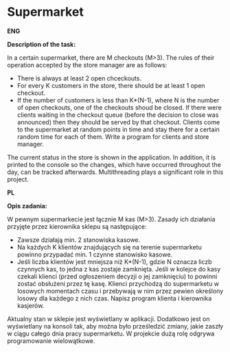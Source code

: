 # Supermarket

**ENG**

**Description of the task:**

In a certain supermarket, there are M checkouts (M>3). The rules of their operation accepted by the store manager are as follows:
- There is always at least 2 open chceckouts.
- For every K customers in the store, there should be at least 1 open checkout.
- If the number of customers is less than K*(N-1), where N is the number of open checkouts, one of the checkouts shoud be closed.
If there were clients waiting in the checkout queue (before the decision to close was announced) then they should be served by that checkout. Clients come to the supermarket at random points in time and stay there for a certain random time for each of them. Write a program for clients and store manager.

The current status in the store is shown in the application. In addition, it is printed to the console so the changes, which have occurred throughout the day, can be tracked afterwards. Multithreading plays a significant role in this project.

**PL**

**Opis zadania:**

W pewnym supermarkecie jest łącznie M kas (M>3). Zasady ich działania przyjęte przez kierownika sklepu są następujące:
- Zawsze działają min. 2 stanowiska kasowe.
- Na każdych K klientów znajdujących się na terenie supermarketu powinno przypadać min. 1 czynne stanowisko kasowe.
- Jeśli liczba klientów jest mniejsza niż K*(N-1), gdzie N oznacza liczb czynnych kas, to jedna z kas zostaje zamknięta.
Jeśli w kolejce do kasy czekali klienci (przed ogłoszeniem decyzji o jej zamknięciu) to powinni zostać obsłużeni przez tę kasę. Klienci przychodzą do supermarketu w losowych momentach czasu i przebywają w nim przez pewien określony losowy dla każdego z nich czas. Napisz program klienta i kierownika kasjerów.

Aktualny stan w sklepie jest wyświetlany w aplikacji. Dodatkowo jest on wyświetlany na konsoli tak, aby można było prześledzić zmiany, jakie zaszły w ciągu całego dnia pracy supermarketu. W projekcie dużą rolę odgrywa programowanie wielowątkowe.
